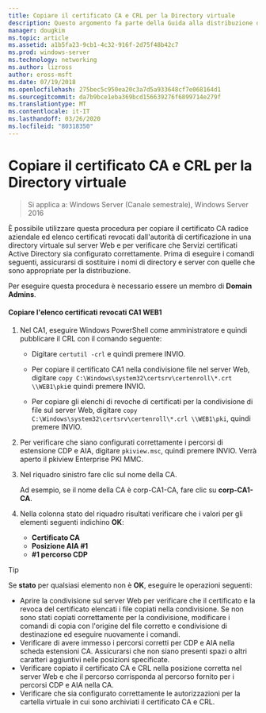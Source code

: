 ```yaml
---
title: Copiare il certificato CA e CRL per la Directory virtuale
description: Questo argomento fa parte della Guida alla distribuzione di un Server dei certificati per le distribuzioni Wireless e cablate 802.1 X
manager: dougkim
ms.topic: article
ms.assetid: a1b5fa23-9cb1-4c32-916f-2d75f48b42c7
ms.prod: windows-server
ms.technology: networking
ms.author: lizross
author: eross-msft
ms.date: 07/19/2018
ms.openlocfilehash: 275bec5c950ea20c3a7d5a933648cf7e068164d1
ms.sourcegitcommit: da7b9bce1eba369bcd156639276f6899714e279f
ms.translationtype: MT
ms.contentlocale: it-IT
ms.lasthandoff: 03/26/2020
ms.locfileid: "80318350"
---
```

# <a name="copy-the-ca-certificate-and-crl-to-the-virtual-directory"></a>Copiare il certificato CA e CRL per la Directory virtuale

>Si applica a: Windows Server (Canale semestrale), Windows Server 2016

È possibile utilizzare questa procedura per copiare il certificato CA radice aziendale ed elenco certificati revocati dall'autorità di certificazione in una directory virtuale sul server Web e per verificare che Servizi certificati Active Directory sia configurato correttamente. Prima di eseguire i comandi seguenti, assicurarsi di sostituire i nomi di directory e server con quelle che sono appropriate per la distribuzione.  
  
Per eseguire questa procedura è necessario essere un membro di **Domain Admins**.  
  
#### <a name="to-copy-the-certificate-revocation-list-from-ca1-to-web1"></a>Copiare l'elenco certificati revocati CA1 WEB1  
  
1.  Nel CA1, eseguire Windows PowerShell come amministratore e quindi pubblicare il CRL con il comando seguente:  
  
    - Digitare `certutil -crl` e quindi premere INVIO.  

    - Per copiare il certificato CA1 nella condivisione file nel server Web, digitare `copy C:\Windows\system32\certsrv\certenroll\*.crt \\WEB1\pki`e quindi premere INVIO.  
    
    - Per copiare gli elenchi di revoche di certificati per la condivisione di file sul server Web, digitare `copy C:\Windows\system32\certsrv\certenroll\*.crl \\WEB1\pki`, quindi premere INVIO.  
  
2.  Per verificare che siano configurati correttamente i percorsi di estensione CDP e AIA, digitare `pkiview.msc`, quindi premere INVIO. Verrà aperto il pkiview Enterprise PKI MMC.  
  
3.  Nel riquadro sinistro fare clic sul nome della CA.<p>Ad esempio, se il nome della CA è corp-CA1-CA, fare clic su **corp-CA1-CA**. 

4. Nella colonna stato del riquadro risultati verificare che i valori per gli elementi seguenti indichino **OK**:

    - **Certificato CA**
    - **Posizione AIA #1**
    - **#1 percorso CDP**   
  
  
> [!TIP]  
> Se **stato** per qualsiasi elemento non è **OK**, eseguire le operazioni seguenti:  
> -   Aprire la condivisione sul server Web per verificare che il certificato e la revoca del certificato elencati i file copiati nella condivisione. Se non sono stati copiati correttamente per la condivisione, modificare i comandi di copia con l'origine del file corretto e condivisione di destinazione ed eseguire nuovamente i comandi.  
> -   Verificare di avere immesso i percorsi corretti per CDP e AIA nella scheda estensioni CA. Assicurarsi che non siano presenti spazi o altri caratteri aggiuntivi nelle posizioni specificate.  
> -   Verificare copiato il certificato CA e CRL nella posizione corretta nel server Web e che il percorso corrisponda al percorso fornito per i percorsi CDP e AIA nella CA.  
> -   Verificare che sia configurato correttamente le autorizzazioni per la cartella virtuale in cui sono archiviati il certificato CA e CRL.  
  


